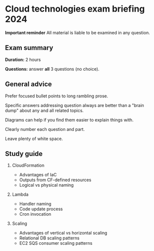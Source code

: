 # Cloud technologies exam briefing 2024

**Important reminder** All material is liable to be examined in any question.

## Exam summary

**Duration:** 2 hours

**Questions:** answer **all** 3 questions (no choice).


## General advice

Prefer focused bullet points to long rambling prose.

Specific answers addressing question always are better than a "brain dump" about any and all related topics.

Diagrams can help if you find them easier to explain things with.

Clearly number each question and part.

Leave plenty of white space.


## Study guide

1. CloudFormation
   - Advantages of IaC
   - Outputs from CF-defined resources
   - Logical vs physical naming

2. Lambda
   - Handler naming
   - Code update process
   - Cron invocation

3. Scaling
   - Advantages of vertical vs horizontal scaling
   - Relational DB scaling patterns
   - EC2 SQS consumer scaling patterns

